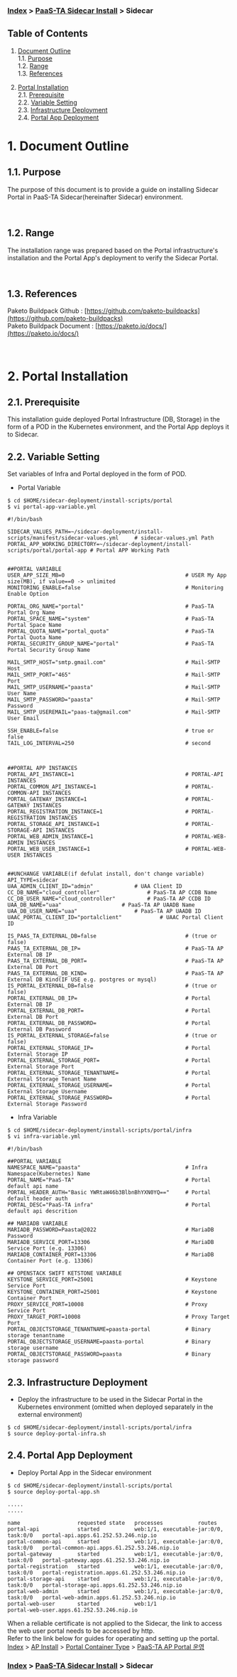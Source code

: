 ### [Index](https://github.com/PaaS-TA/Guide-eng/blob/master/README.md) > [PaaS-TA Sidecar Install](./README.md) > Sidecar

## Table of Contents

1. [Document Outline](#1)  
  1.1. [Purpose](#1.1)  
  1.2. [Range](#1.2)  
  1.3. [References](#1.3)  

2. [Portal Installation](#2)  
  2.1. [Prerequisite](#2.1)  
  2.2. [Variable Setting](#2.2)  
  2.3. [Infrastructure Deployment](#2.3)  
  2.4. [Portal App Deployment](#2.4)  

# <div id='1'> 1. Document Outline
## <div id='1.1'> 1.1. Purpose
The purpose of this document is to provide a guide on installing Sidecar Portal in PaaS-TA Sidecar(hereinafter Sidecar) environment.

<br>

## <div id='1.2'> 1.2. Range
The installation range was prepared based on the Portal infrastructure's installation and the Portal App's deployment to verify the Sidecar Portal.  

<br>


## <div id='1.3'> 1.3. References
Paketo Buildpack Github : [https://github.com/paketo-buildpacks](https://github.com/paketo-buildpacks)  
Paketo Buildpack Document : [https://paketo.io/docs/](https://paketo.io/docs/)  

<br>


# <div id='2'> 2. Portal Installation
## <div id='2.1'> 2.1. Prerequisite
This installation guide deployed Portal Infrastructure (DB, Storage) in the form of a POD in the Kubernetes environment, and the Portal App deploys it to Sidecar.
<br>

## <div id='2.2'> 2.2. Variable Setting  
Set variables of Infra and Portal deployed in the form of POD.
- Portal Variable
```
$ cd $HOME/sidecar-deployment/install-scripts/portal
$ vi portal-app-variable.yml

#!/bin/bash

SIDECAR_VALUES_PATH=~/sidecar-deployment/install-scripts/manifest/sidecar-values.yml     # sidecar-values.yml Path
PORTAL_APP_WORKING_DIRECTORY=~/sidecar-deployment/install-scripts/portal/portal-app # Portal APP Working Path


##PORTAL VARIABLE
USER_APP_SIZE_MB=0                                      # USER My App size(MB), if value==0 -> unlimited
MONITORING_ENABLE=false                                 # Monitoring Enable Option

PORTAL_ORG_NAME="portal"                                # PaaS-TA Portal Org Name
PORTAL_SPACE_NAME="system"                              # PaaS-TA Portal Space Name
PORTAL_QUOTA_NAME="portal_quota"                        # PaaS-TA Portal Quota Name
PORTAL_SECURITY_GROUP_NAME="portal"                     # PaaS-TA Portal Security Group Name

MAIL_SMTP_HOST="smtp.gmail.com"                         # Mail-SMTP Host
MAIL_SMTP_PORT="465"                                    # Mail-SMTP Port
MAIL_SMTP_USERNAME="paasta"                             # Mail-SMTP User Name
MAIL_SMTP_PASSWORD="paasta"                             # Mail-SMTP Password
MAIL_SMTP_USEREMAIL="paas-ta@gmail.com"                 # Mail-SMTP User Email

SSH_ENABLE=false                                        # true or false
TAIL_LOG_INTERVAL=250                                   # second



##PORTAL APP INSTANCES
PORTAL_API_INSTANCE=1                                   # PORTAL-API INSTANCES
PORTAL_COMMON_API_INSTANCE=1                            # PORTAL-COMMON-API INSTANCES
PORTAL_GATEWAY_INSTANCE=1                               # PORTAL-GATEWAY INSTANCES
PORTAL_REGISTRATION_INSTANCE=1                          # PORTAL-REGISTRATION INSTANCES
PORTAL_STORAGE_API_INSTANCE=1                           # PORTAL-STORAGE-API INSTANCES
PORTAL_WEB_ADMIN_INSTANCE=1                             # PORTAL-WEB-ADMIN INSTANCES
PORTAL_WEB_USER_INSTANCE=1                              # PORTAL-WEB-USER INSTANCES


##UNCHANGE VARIABLE(if defulat install, don't change variable)
API_TYPE=sidecar
UAA_ADMIN_CLIENT_ID="admin"				# UAA Client ID
CC_DB_NAME="cloud_controller"				# PaaS-TA AP CCDB Name
CC_DB_USER_NAME="cloud_controller"			# PaaS-TA AP CCDB ID
UAA_DB_NAME="uaa"					# PaaS-TA AP UAADB Name
UAA_DB_USER_NAME="uaa"					# PaaS-TA AP UAADB ID
UAAC_PORTAL_CLIENT_ID="portalclient"			# UAAC Portal Client ID

IS_PAAS_TA_EXTERNAL_DB=false                            # (true or false)
PAAS_TA_EXTERNAL_DB_IP=                                 # PaaS-TA AP External DB IP
PAAS_TA_EXTERNAL_DB_PORT=                               # PaaS-TA AP External DB Port
PAAS_TA_EXTERNAL_DB_KIND=                               # PaaS-TA AP External DB Kind(IF USE e.g. postgres or mysql)
IS_PORTAL_EXTERNAL_DB=false                             # (true or false)
PORTAL_EXTERNAL_DB_IP=                                  # Portal External DB IP
PORTAL_EXTERNAL_DB_PORT=                                # Portal External DB Port
PORTAL_EXTERNAL_DB_PASSWORD=                            # Portal External DB Password
IS_PORTAL_EXTERNAL_STORAGE=false                        # (true or false)
PORTAL_EXTERNAL_STORAGE_IP=                             # Portal External Storage IP
PORTAL_EXTERNAL_STORAGE_PORT=                           # Portal External Storage Port
PORTAL_EXTERNAL_STORAGE_TENANTNAME=                     # Portal External Storage Tenant Name
PORTAL_EXTERNAL_STORAGE_USERNAME=                       # Portal External Storage Username
PORTAL_EXTERNAL_STORAGE_PASSWORD=                       # Portal External Storage Password
```
- Infra Variable
```
$ cd $HOME/sidecar-deployment/install-scripts/portal/infra
$ vi infra-variable.yml

#!/bin/bash

##PORTAL VARIABLE
NAMESPACE_NAME="paasta"                                 # Infra Namespace(Kubernetes) Name
PORTAL_NAME="PaaS-TA"                                   # Portal default api name
PORTAL_HEADER_AUTH="Basic YWRtaW46b3BlbnBhYXN0YQ=="     # Portal default header auth
PORTAL_DESC="PaaS-TA infra"                             # Portal default api descrition 

## MARIADB VARIABLE
MARIADB_PASSWORD=Paasta@2022                            # MariaDB Password
MARIADB_SERVICE_PORT=13306                              # MariaDB Service Port (e.g. 13306)
MARIADB_CONTAINER_PORT=13306                            # MariaDB Container Port (e.g. 13306)

## OPENSTACK SWIFT KETSTONE VARIABLE
KEYSTONE_SERVICE_PORT=25001                             # Keystone Service Port
KEYSTONE_CONTAINER_PORT=25001                           # Keystone Container Port
PROXY_SERVICE_PORT=10008                                # Proxy Service Port
PROXY_TARGET_PORT=10008                                 # Proxy Target Port
PORTAL_OBJECTSTORAGE_TENANTNAME=paasta-portal           # Binary storage tenantname
PORTAL_OBJECTSTORAGE_USERNAME=paasta-portal             # Binary storage username
PORTAL_OBJECTSTORAGE_PASSWORD=paasta                    # Binary storage password
```

## <div id='2.3'> 2.3. Infrastructure Deployment   
- Deploy the infrastructure to be used in the Sidecar Portal in the Kubernetes environment (omitted when deployed separately in the external environment) 
```
$ cd $HOME/sidecar-deployment/install-scripts/portal/infra
$ source deploy-portal-infra.sh
```

## <div id='2.4'> 2.4. Portal App Deployment   
- Deploy Portal App in the Sidecar environment
```
$ cd $HOME/sidecar-deployment/install-scripts/portal
$ source deploy-portal-app.sh

.....
.....

name                  requested state   processes           routes
portal-api            started           web:1/1, executable-jar:0/0, task:0/0   portal-api.apps.61.252.53.246.nip.io
portal-common-api     started           web:1/1, executable-jar:0/0, task:0/0   portal-common-api.apps.61.252.53.246.nip.io
portal-gateway        started           web:1/1, executable-jar:0/0, task:0/0   portal-gateway.apps.61.252.53.246.nip.io
portal-registration   started           web:1/1, executable-jar:0/0, task:0/0   portal-registration.apps.61.252.53.246.nip.io
portal-storage-api    started           web:1/1, executable-jar:0/0, task:0/0   portal-storage-api.apps.61.252.53.246.nip.io
portal-web-admin      started           web:1/1, executable-jar:0/0, task:0/0   portal-web-admin.apps.61.252.53.246.nip.io
portal-web-user       started           web:1/1                                 portal-web-user.apps.61.252.53.246.nip.io
```

When a reliable certificate is not applied to the Sidecar, the link to access the web user portal needs to be accessed by http.  
Refer to the link below for guides for operating and setting up the portal.  
[Index](https://github.com/PaaS-TA/Guide/blob/master/README.md) > [AP Install]([../README.md](https://github.com/PaaS-TA/application-platform-guide/blob/master/install/README.md)) > [Portal Container Type](https://github.com/PaaS-TA/application-platform-guide/blob/master/install/portal/container_type.md) > [PaaS-TA AP Portal 운영](https://github.com/PaaS-TA/application-platform-guide/blob/master/install/portal/container_type.md#4)

### [Index](https://github.com/PaaS-TA/Guide-eng/blob/master/README.md) > [PaaS-TA Sidecar Install](./README.md) > Sidecar